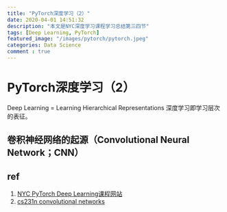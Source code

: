 ```yaml
---
title: "PyTorch深度学习（2）"
date: 2020-04-01 14:51:32
description: "本文是NYC深度学习课程学习总结第三四节"
tags: [Deep Learning, PyTorch]
featured_image: "/images/pytorch/pytorch.jpeg"
categories: Data Science
comment : true
---
```


# PyTorch深度学习（2）
Deep Learning = Learning Hierarchical Representations
深度学习即学习层次的表征。

## 卷积神经网络的起源（Convolutional Neural Network；CNN）


## ref
1. [NYC PyTorch Deep Learning课程网站](https://atcold.github.io/pytorch-Deep-Learning/)
2. [cs231n convolutional networks](https://cs231n.github.io/convolutional-networks/)